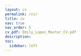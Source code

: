 ```yaml
---
layout: cv
permalink: /cv/
title: cv
nav: true
nav_order: 5
cv_pdf: Emily_Lopez_Master_CV.pdf
description: 
toc:
  sidebar: left
---
```

